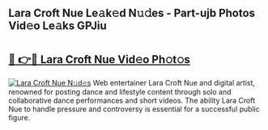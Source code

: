 ## Lara Croft Nue Le𝚊k𝚎d N𝚞𝚍es - Part-ujb Photos Vid𝚎o Le𝚊ks GPJiu

# <h2><a href="http://fb6p3j.evod.top/?m=Lara+Croft+Nue">🔗 👉🔴 Lara Croft Nue Vid𝚎o Ph𝚘t𝚘s</a></h2>

[![Lara Croft Nue N𝚞d𝚎s](https://i.imgur.com/8V9OHl7.gif)](http://fb6p3j.evod.top/?m=Lara+Croft+Nue)
Web entertainer Lara Croft Nue and digital artist, renowned for posting dance and lifestyle content through solo and collaborative dance performances and short videos. The ability Lara Croft Nue to handle pressure and controversy is essential for a successful public figure. 
